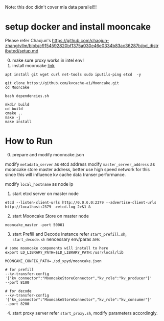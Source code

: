 Note: this doc didn't cover mla data parallel!!!

# setup docker and install mooncake

Please refer Chaojun's https://github.com/chaojun-zhang/vllm/blob/c9154592820bf1375a030e46e0334b83ac36287b/pd_distributed/setup.md 

0. make sure proxy works in intel env!
1. install mooncake [link](#https://github.com/kvcache-ai/Mooncake/?tab=readme-ov-file#-quick-start)

```
apt install git wget curl net-tools sudo iputils-ping etcd  -y

git clone https://github.com/kvcache-ai/Mooncake.git
cd Mooncake

bash dependencies.sh

mkdir build
cd build
cmake ..
make -j
make install
```

# How to Run

0. prepare and modify mooncake.json

modify `metadata_server` as etcd address
modify `master_server_address` as mooncake store master address, better use high speed network for this since this will influence kv cache data transer performance.

modify `local_hostname` as node ip

1. start etcd server on master node
```
etcd --listen-client-urls http://0.0.0.0:2379 --advertise-client-urls http://localhost:2379  >etcd.log 2>&1 &
```

2. start Mooncake Store on master node
```
mooncake_master -port 50001
```

3. start Prefill and Decode instance
refer `start_prefill.sh`, `start_decode.sh`
nencessary env/paras are:
```
# some mooncake components will install to here
export LD_LIBRARY_PATH=$LD_LIBRARY_PATH:/usr/local/lib

MOONCAKE_CONFIG_PATH=./pd_xpyd/mooncake.json

# for prefill
--kv-transfer-config '{"kv_connector":"MooncakeStoreConnector","kv_role":"kv_producer"}' 
--port 8100

# for decode
--kv-transfer-config '{"kv_connector":"MooncakeStoreConnector","kv_role":"kv_consumer"}'
--port 8200
```

4. start proxy server
refer `start_proxy.sh`, modify parameters accordingly.


